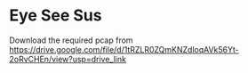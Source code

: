 # Eye See Sus  
Download the required pcap from https://drive.google.com/file/d/1tRZLR0ZQmKNZdloqAVk56Yt-2oRvCHEn/view?usp=drive_link 